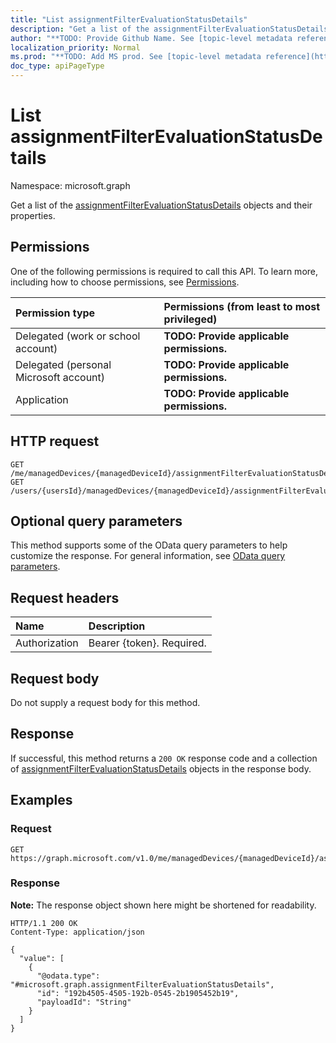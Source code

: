```yaml
---
title: "List assignmentFilterEvaluationStatusDetails"
description: "Get a list of the assignmentFilterEvaluationStatusDetails objects and their properties."
author: "**TODO: Provide Github Name. See [topic-level metadata reference](https://msgo.azurewebsites.net/add/document/guidelines/metadata.html#topic-level-metadata)**"
localization_priority: Normal
ms.prod: "**TODO: Add MS prod. See [topic-level metadata reference](https://msgo.azurewebsites.net/add/document/guidelines/metadata.html#topic-level-metadata)**"
doc_type: apiPageType
---
```


# List assignmentFilterEvaluationStatusDetails
Namespace: microsoft.graph



Get a list of the [assignmentFilterEvaluationStatusDetails](../resources/assignmentfilterevaluationstatusdetails.md) objects and their properties.

## Permissions
One of the following permissions is required to call this API. To learn more, including how to choose permissions, see [Permissions](/graph/permissions-reference).

|Permission type|Permissions (from least to most privileged)|
|:---|:---|
|Delegated (work or school account)|**TODO: Provide applicable permissions.**|
|Delegated (personal Microsoft account)|**TODO: Provide applicable permissions.**|
|Application|**TODO: Provide applicable permissions.**|

## HTTP request

<!-- {
  "blockType": "ignored"
}
-->
``` http
GET /me/managedDevices/{managedDeviceId}/assignmentFilterEvaluationStatusDetails
GET /users/{usersId}/managedDevices/{managedDeviceId}/assignmentFilterEvaluationStatusDetails
```

## Optional query parameters
This method supports some of the OData query parameters to help customize the response. For general information, see [OData query parameters](/graph/query-parameters).

## Request headers
|Name|Description|
|:---|:---|
|Authorization|Bearer {token}. Required.|

## Request body
Do not supply a request body for this method.

## Response

If successful, this method returns a `200 OK` response code and a collection of [assignmentFilterEvaluationStatusDetails](../resources/assignmentfilterevaluationstatusdetails.md) objects in the response body.

## Examples

### Request
<!-- {
  "blockType": "request",
  "name": "list_assignmentfilterevaluationstatusdetails"
}
-->
``` http
GET https://graph.microsoft.com/v1.0/me/managedDevices/{managedDeviceId}/assignmentFilterEvaluationStatusDetails
```


### Response
**Note:** The response object shown here might be shortened for readability.
<!-- {
  "blockType": "response",
  "truncated": true,
  "@odata.type": "Collection(microsoft.graph.assignmentFilterEvaluationStatusDetails)"
}
-->
``` http
HTTP/1.1 200 OK
Content-Type: application/json

{
  "value": [
    {
      "@odata.type": "#microsoft.graph.assignmentFilterEvaluationStatusDetails",
      "id": "192b4505-4505-192b-0545-2b1905452b19",
      "payloadId": "String"
    }
  ]
}
```

